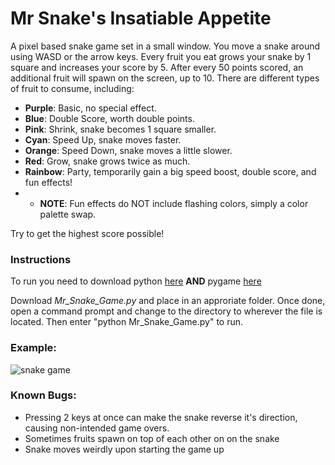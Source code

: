 # Mr Snake's Insatiable Appetite
A pixel based snake game set in a small window. You move a snake around using WASD or the arrow keys. Every fruit you eat grows your snake by 1 square and increases your score by 5.
After every 50 points scored, an additional fruit will spawn on the screen, up to 10. There are different types of fruit to consume, including:
- __Purple__: Basic, no special effect.
- __Blue__: Double Score, worth double points.
- __Pink__: Shrink, snake becomes 1 square smaller.
- __Cyan__: Speed Up, snake moves faster.
- __Orange__: Speed Down, snake moves a little slower.
- __Red__: Grow, snake grows twice as much.
- __Rainbow__: Party, temporarily gain a big speed boost, double score, and fun effects!
- - __NOTE__: Fun effects do NOT include flashing colors, simply a color palette swap.
  
Try to get the highest score possible!

### Instructions
To run you need to download python [here](https://www.python.org/downloads)
__AND__ pygame [here](https://www.pygame.org/wiki/GettingStarted)

Download _Mr_Snake_Game.py_ and place in an approriate folder. Once done, open a command prompt and change to the directory to wherever the file is located. Then enter "python Mr_Snake_Game.py" to run.

### Example:
![snake game](https://github.com/user-attachments/assets/2a807b19-7809-418e-a46e-40299cf93799)

### Known Bugs:
- Pressing 2 keys at once can make the snake reverse it's direction, causing non-intended game overs.
- Sometimes fruits spawn on top of each other on on the snake
- Snake moves weirdly upon starting the game up
